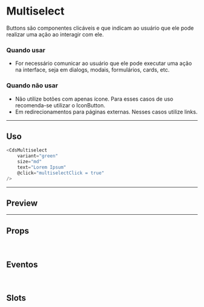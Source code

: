 # Multiselect

Buttons são componentes clicáveis e que indicam ao usuário que ele pode realizar uma ação ao interagir com ele.

### Quando usar

- For necessário comunicar ao usuário que ele pode executar uma ação na interface,
  seja em dialogs, modais, formulários, cards, etc.

### Quando não usar

- Não utilize botões com apenas ícone. Para esses casos de uso recomenda-se utilizar o IconButton.
- Em redirecionamentos para páginas externas. Nesses casos utilize links.

---

## Uso

```js
<CdsMultiselect
	variant="green"
	size="md"
	text="Lorem Ipsum"
	@click="multiselectClick = true"
/>
```

---

## Preview

<PreviewContainer
	:component="CdsMultiselect"
	:events="cdsMultiselectEvents"
/>

---

## Props

<APITable
	name="Multiselect"
	section="props"
/>
<br />

## Eventos

<APITable
	name="Multiselect"
	section="events"
/>
<br />

## Slots

<APITable
	name="Multiselect"
	section="slots"
/>

<script setup>
import CdsMultiselect from '@/components/Multiselect.vue';

const cdsMultiselectEvents = [
	'multiselect-click'
];
</script>
